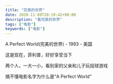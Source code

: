 ```yaml
---
title: "完美的世界"
date: 2020-11-09T20:19:42+08:00
description: "看完美的世界"
tags: ["电影"]
keywords: ["电影"]
---
```


A Perfect World(完美的世界) - 1993 - 美国

这是现在，菲利普，好好享受当下

两个人，一大一小，看别家的父亲和儿子玩投球游戏

搞不懂电影名字为什么是“A Perfect World”
